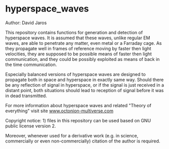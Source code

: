 # hyperspace_waves
Author: David Jaros

This repository contains functions for generation and detection of hyperspace waves. It is assumed that these waves, unlike regular EM waves, are able to penetrate any matter, even metal or a Farraday cage. As they propagate well in frames of reference moving by faster then light velocities, they are supposed to be possible  means of faster then light communication, and they could be possibly exploited as means of back in the time communication.

Especially balanced versions of hyperspace waves are designed to propagate both in space and hyperspace in exactly same way. Should there be any reflection of signal in hyperspace, or if the signal is just received in a distant point, both situations should lead to reception of signal before it was in dead transmitted.


For more information about hyperspace waves and related "Theory of everything" visit site www.octonion-multiverse.com


Copyright notice: 1) files in this repository can be used based on GNU public license version 2. 

Moreover, whenever used for a derivative work (e.g. in science, commercially or even non-commercially) citation of the author is required.
